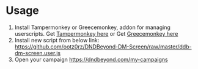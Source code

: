 # Usage

1. Install Tampermonkey or Greecemonkey, addon for managing userscripts. Get [Tampermonkey here](https://www.tampermonkey.net/) or Get [Greecemonkey here](https://wiki.greasespot.net/) 
2. Install new script from below link: https://github.com/ootz0rz/DNDBeyond-DM-Screen/raw/master/ddb-dm-screen.user.js
3. Open your campaign https://dndbeyond.com/my-campaigns 